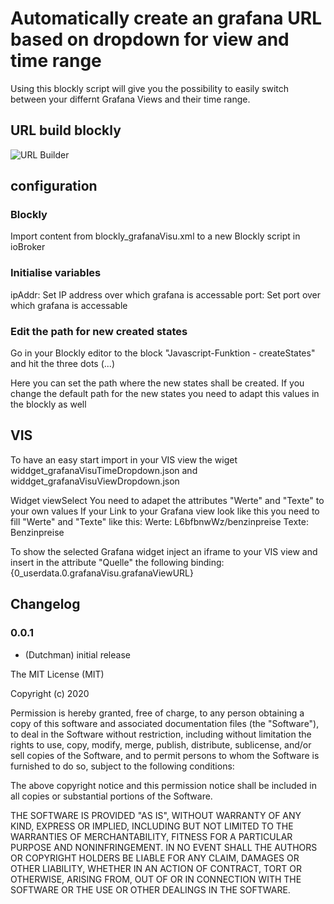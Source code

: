 # Automatically create an grafana URL based on dropdown for view and time range

Using this blockly script will give you the possibility to easily switch between your differnt Grafana Views and their time range.  

## URL build blockly
![URL Builder](https://raw.githubusercontent.com/smarthome-ts-de/TS_Community_Script_library/master/vis_example/grafanaView_Changer/blocklyURLbuilder.png)

## configuration
### Blockly
Import content from blockly_grafanaVisu.xml to a new Blockly script in ioBroker

### Initialise variables
ipAddr: Set IP address over which grafana is accessable
port: Set port over which grafana is accessable


### Edit the path for new created states
Go in your Blockly editor to the block "Javascript-Funktion - createStates" and hit the three dots (...)

Here you can set the path where the new states shall be created.
If you change the default path for the new states you need to adapt this values in the blockly as well

## VIS
To have an easy start import in your VIS view the wiget widdget_grafanaVisuTimeDropdown.json and widdget_grafanaVisuViewDropdown.json

Widget viewSelect
You need to adapet the attributes "Werte" and "Texte" to your own values
If your Link to your Grafana view look like this you need to fill "Werte" and "Texte" like this:
Werte: L6bfbnwWz/benzinpreise
Texte: Benzinpreise

To show the selected Grafana widget inject an iframe to your VIS view and insert in the attribute "Quelle" the following binding: {0_userdata.0.grafanaVisu.grafanaViewURL}

## Changelog

### 0.0.1
* (Dutchman) initial release

The MIT License (MIT)

Copyright (c) 2020 

Permission is hereby granted, free of charge, to any person obtaining a copy
of this software and associated documentation files (the "Software"), to deal
in the Software without restriction, including without limitation the rights
to use, copy, modify, merge, publish, distribute, sublicense, and/or sell
copies of the Software, and to permit persons to whom the Software is
furnished to do so, subject to the following conditions:

The above copyright notice and this permission notice shall be included in all
copies or substantial portions of the Software.

THE SOFTWARE IS PROVIDED "AS IS", WITHOUT WARRANTY OF ANY KIND, EXPRESS OR
IMPLIED, INCLUDING BUT NOT LIMITED TO THE WARRANTIES OF MERCHANTABILITY,
FITNESS FOR A PARTICULAR PURPOSE AND NONINFRINGEMENT. IN NO EVENT SHALL THE
AUTHORS OR COPYRIGHT HOLDERS BE LIABLE FOR ANY CLAIM, DAMAGES OR OTHER
LIABILITY, WHETHER IN AN ACTION OF CONTRACT, TORT OR OTHERWISE, ARISING FROM,
OUT OF OR IN CONNECTION WITH THE SOFTWARE OR THE USE OR OTHER DEALINGS IN THE
SOFTWARE.
